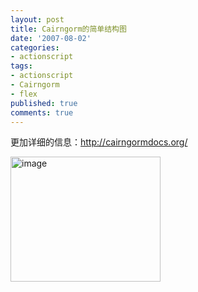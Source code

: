 ```yaml
---
layout: post
title: Cairngorm的简单结构图
date: '2007-08-02'
categories:
- actionscript
tags:
- actionscript
- Cairngorm
- flex
published: true
comments: true
---
```

<p>更加详细的信息：<a href="http://cairngormdocs.org/" target="_blank">http://cairngormdocs.org/</a></p>

<p><a class="highslide-image" onclick="return hs.expand(this);" href="http://www.fireyang.com/blog//wp-content/uploads/2008/03/cairngorm-framework.jpeg"><img title="Click to enlarge" src="http://www.fireyang.com/blog//wp-content/uploads/2008/03/cairngorm-framework.jpeg" alt="image" width="240" height="200" /></a> <a class="highslide-image" onclick="return hs.expand(this);" href="http://www.fireyang.com/blog//wp-content/uploads/2008/03/cairngorm-framework.jpeg">
</a> <a href="{{urls.media}}/2008/03/cairngorm-framework.jpeg"></a></p>
